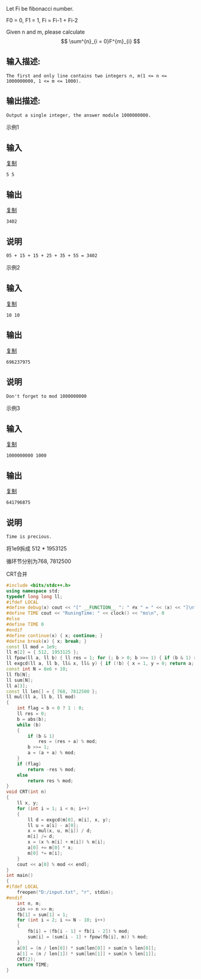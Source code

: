   Let Fi be fibonacci number. 

  F0 = 0, F1 = 1, Fi = Fi-1 + Fi-2  

  Given n and m, please calculate
$$
\sum^{n}_{i = 0}F^{m}_{i}
$$

## 输入描述:

```
The first and only line contains two integers n, m(1 <= n <= 1000000000, 1 <= m <= 1000).
```

## 输出描述:

```
Output a single integer, the answer module 1000000000.
```

 示例1 

## 输入

[复制](javascript:void(0);)

```
5 5
```

## 输出

[复制](javascript:void(0);)

```
3402
```

## 说明

```
05 + 15 + 15 + 25 + 35 + 55 = 3402
```

 示例2 

## 输入

[复制](javascript:void(0);)

```
10 10
```

## 输出

[复制](javascript:void(0);)

```
696237975
```

## 说明

```
Don't forget to mod 1000000000
```

 示例3 

## 输入

[复制](javascript:void(0);)

```
1000000000 1000
```

## 输出

[复制](javascript:void(0);)

```
641796875
```

## 说明

```
Time is precious.
```

将1e9拆成 512 * 1953125

循环节分别为768, 7812500

CRT合并

```c++
#include <bits/stdc++.h>
using namespace std;
typedef long long ll;
#ifdef LOCAL
#define debug(x) cout << "[" __FUNCTION__ ": " #x " = " << (x) << "]\n"
#define TIME cout << "RuningTime: " << clock() << "ms\n", 0
#else
#define TIME 0
#endif
#define continue(x) { x; continue; }
#define break(x) { x; break; }
const ll mod = 1e9;
ll m[2] = { 512, 1953125 };
ll fpow(ll a, ll b) { ll res = 1; for (; b > 0; b >>= 1) { if (b & 1) res = res * a % mod; a = a * a % mod; } return res; }
ll exgcd(ll a, ll b, ll& x, ll& y) { if (!b) { x = 1, y = 0; return a; } ll d = exgcd(b, a % b, y, x); y -= (a / b) * x; return d; }
const int N = 8e6 + 10;
ll fb[N];
ll sum[N];
ll a[3];
const ll len[] = { 768, 7812500 };
ll mul(ll a, ll b, ll mod)
{
	int flag = b < 0 ? 1 : 0;
	ll res = 0;
	b = abs(b);
	while (b)
	{
		if (b & 1)
			res = (res + a) % mod;
		b >>= 1;
		a = (a + a) % mod;
	}
	if (flag)
		return -res % mod;
	else
		return res % mod;
}
void CRT(int n)
{
	ll x, y;
	for (int i = 1; i < n; i++)
	{
		ll d = exgcd(m[0], m[i], x, y);
		ll u = a[i] - a[0];
		x = mul(x, u, m[i]) / d;
		m[i] /= d;
		x = (x % m[i] + m[i]) % m[i];
		a[0] += m[0] * x;
		m[0] *= m[i];
	}
	cout << a[0] % mod << endl;
}
int main()
{
#ifdef LOCAL
	freopen("D:/input.txt", "r", stdin);
#endif
	int n, m;
	cin >> n >> m;
	fb[1] = sum[1] = 1;
	for (int i = 2; i <= N - 10; i++)
	{
		fb[i] = (fb[i - 1] + fb[i - 2]) % mod;
		sum[i] = (sum[i - 1] + fpow(fb[i], m)) % mod;
	}
	a[0] = (n / len[0]) * sum[len[0]] + sum[n % len[0]];
	a[1] = (n / len[1]) * sum[len[1]] + sum[n % len[1]];
	CRT(2);
	return TIME;
}
```

